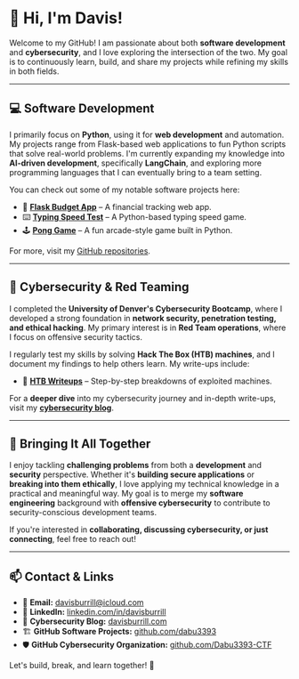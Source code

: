 # 👋 Hi, I'm Davis!

Welcome to my GitHub! I am passionate about both **software development** and **cybersecurity**, and I love exploring the intersection of the two. My goal is to continuously learn, build, and share my projects while refining my skills in both fields.

---

## 💻 Software Development
I primarily focus on **Python**, using it for **web development** and automation. My projects range from Flask-based web applications to fun Python scripts that solve real-world problems. I'm currently expanding my knowledge into **AI-driven development**, specifically **LangChain**, and exploring more programming languages that I can eventually bring to a team setting.

You can check out some of my notable software projects here:
- 🏦 **[Flask Budget App](https://github.com/dabu3393/Budget-App-Flask)** – A financial tracking web app.
- ⌨️ **[Typing Speed Test](https://github.com/dabu3393/Typing-Speed-Python)** – A Python-based typing speed game.
- 🕹 **[Pong Game](https://github.com/dabu3393/Pong-Game-Python)** – A fun arcade-style game built in Python.

For more, visit my [GitHub repositories](https://github.com/dabu3393?tab=repositories).

---

## 🔐 Cybersecurity & Red Teaming
I completed the **University of Denver's Cybersecurity Bootcamp**, where I developed a strong foundation in **network security, penetration testing, and ethical hacking**. My primary interest is in **Red Team operations**, where I focus on offensive security tactics.

I regularly test my skills by solving **Hack The Box (HTB) machines**, and I document my findings to help others learn. My write-ups include:
- 🚀 **[HTB Writeups](https://github.com/Dabu3393-CTF/HTB-CTF-Writeups)** – Step-by-step breakdowns of exploited machines.
<!-- - 🛠 **[Pentesting Scripts](https://github.com/Dabu3393-CTF/Pentesting-Scripts)** – Tools and scripts I use for penetration testing.
- 🔎 **OSINT & Red Team Playbooks** – Reconnaissance strategies and adversarial tactics. -->

For a **deeper dive** into my cybersecurity journey and in-depth write-ups, visit my **[cybersecurity blog](https://davisburrill.com)**.

---

## 🎯 Bringing It All Together
I enjoy tackling **challenging problems** from both a **development** and **security** perspective. Whether it's **building secure applications** or **breaking into them ethically**, I love applying my technical knowledge in a practical and meaningful way. My goal is to merge my **software engineering** background with **offensive cybersecurity** to contribute to security-conscious development teams.

If you're interested in **collaborating, discussing cybersecurity, or just connecting**, feel free to reach out!

---

## 📫 Contact & Links
- 📧 **Email:** [davisburrill@icloud.com](mailto:davisburrill@icloud.com)
- 💼 **LinkedIn:** [linkedin.com/in/davisburrill](https://www.linkedin.com/in/davisburrill)
- 🔐 **Cybersecurity Blog:** [davisburrill.com](https://davisburrill.com)
- 🏗 **GitHub Software Projects:** [github.com/dabu3393](https://github.com/dabu3393)
- 🛡 **GitHub Cybersecurity Organization:** [github.com/Dabu3393-CTF](https://github.com/Dabu3393-CTF)

Let's build, break, and learn together! 🚀

